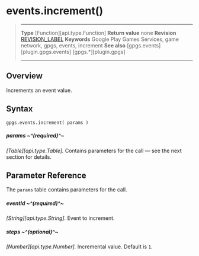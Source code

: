 # events.increment()

> --------------------- ------------------------------------------------------------------------------------------
> __Type__              [Function][api.type.Function]
> __Return value__      none
> __Revision__          [REVISION_LABEL](REVISION_URL)
> __Keywords__          Google Play Games Services, game network, gpgs, events, increment
> __See also__          [gpgs.events][plugin.gpgs.events]
>                       [gpgs.*][plugin.gpgs]
> --------------------- ------------------------------------------------------------------------------------------

## Overview

Increments an event value.

## Syntax

	gpgs.events.increment( params )

##### params ~^(required)^~
_[Table][api.type.Table]._ Contains parameters for the call &mdash; see the next section for details.

## Parameter Reference

The `params` table contains parameters for the call.

##### eventId ~^(required)^~
_[String][api.type.String]._ Event to increment.

##### steps ~^(optional)^~
_[Number][api.type.Number]._ Incremental value. Default is `1`.